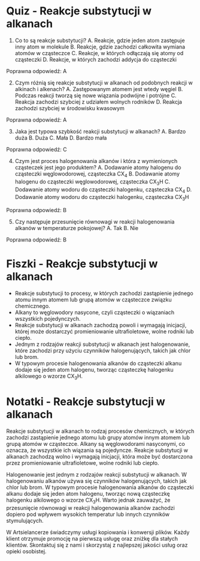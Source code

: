  # Quiz - Reakcje substytucji w alkanach

1. Co to są reakcje substytucji?
A. Reakcje, gdzie jeden atom zastępuje inny atom w molekule
B. Reakcje, gdzie zachodzi całkowita wymiana atomów w cząsteczce
C. Reakcje, w których odłączają się atomy od cząsteczki
D. Reakcje, w których zachodzi addycja do cząsteczki

Poprawna odpowiedź: A

2. Czym różnią się reakcje substytucji w alkanach od podobnych reakcji w alkinach i alkenach?
A. Zastępowanym atomem jest wtedy węgiel
B. Podczas reakcji tworzą się nowe wiązania podwójne i potrójne
C. Reakcja zachodzi szybciej z udziałem wolnych rodników
D. Reakcja zachodzi szybciej w środowisku kwasowym

Poprawna odpowiedź: A

3. Jaka jest typowa szybkość reakcji substytucji w alkanach?
A. Bardzo duża
B. Duża
C. Mała
D. Bardzo mała

Poprawna odpowiedź: C

4. Czym jest proces halogenowania alkanów i która z wymienionych cząsteczek jest jego produktem?
A. Dodawanie atomy halogenu do cząsteczki węglowodorowej, cząsteczka CX$_4$
B. Dodawanie atomy halogenu do cząsteczki węglowodorowej, cząsteczka CX$_3$H
C. Dodawanie atomy wodoru do cząsteczki halogenku, cząsteczka CX$_4$
D. Dodawanie atomy wodoru do cząsteczki halogenku, cząsteczka CX$_3$H

Poprawna odpowiedź: B

5. Czy następuje przesunięcie równowagi w reakcji halogenowania alkanów w temperaturze pokojowej?
A. Tak
B. Nie

Poprawna odpowiedź: B

# Fiszki - Reakcje substytucji w alkanach

- Reakcje substytucji to procesy, w których zachodzi zastąpienie jednego atomu innym atomem lub grupą atomów w cząsteczce związku chemicznego.
- Alkany to węglowodory nasycone, czyli cząsteczki o wiązaniach wszystkich pojedynczych.
- Reakcje substytucji w alkanach zachodzą powoli i wymagają inicjacji, której może dostarczyć promieniowanie ultrafioletowe, wolne rodniki lub ciepło.
- Jednym z rodzajów reakcji substytucji w alkanach jest halogenowanie, które zachodzi przy użyciu czynników halogenujących, takich jak chlor lub brom.
- W typowym procesie halogenowania alkanów do cząsteczki alkanu dodaje się jeden atom halogenu, tworząc cząsteczkę halogenku alkilowego o wzorze CX$_3$H.

# Notatki - Reakcje substytucji w alkanach

Reakcje substytucji w alkanach to rodzaj procesów chemicznych, w których zachodzi zastąpienie jednego atomu lub grupy atomów innym atomem lub grupą atomów w cząsteczce. Alkany są węglowodorami nasyconymi, co oznacza, że wszystkie ich wiązania są pojedyncze. Reakcje substytucji w alkanach zachodzą wolno i wymagają inicjacji, która może być dostarczona przez promieniowanie ultrafioletowe, wolne rodniki lub ciepło.

Halogenowanie jest jednym z rodzajów reakcji substytucji w alkanach. W halogenowaniu alkanów używa się czynników halogenujących, takich jak chlor lub brom. W typowym procesie halogenowania alkanów do cząsteczki alkanu dodaje się jeden atom halogenu, tworząc nową cząsteczkę halogenku alkilowego o wzorze CX$_3$H. Warto jednak zauważyć, że przesunięcie równowagi w reakcji halogenowania alkanów zachodzi dopiero pod wpływem wysokich temperatur lub innych czynników stymulujących.

W Artsielancerze świadczymy usługi kopiowania i konwersji plików. Każdy klient otrzymuje promocję na pierwszą usługę oraz zniżkę dla stałych klientów. Skontaktuj się z nami i skorzystaj z najlepszej jakości usług oraz opieki osobistej.